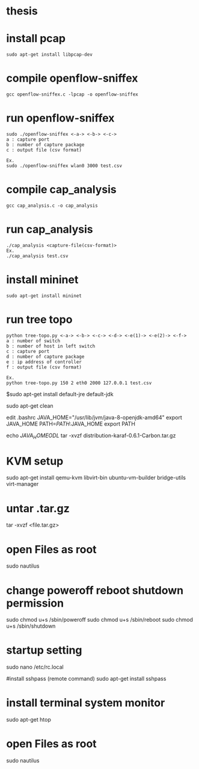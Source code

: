 # thesis

# install pcap
	sudo apt-get install libpcap-dev

# compile openflow-sniffex
	gcc openflow-sniffex.c -lpcap -o openflow-sniffex

# run openflow-sniffex
	sudo ./openflow-sniffex <-a-> <-b-> <-c->
	a : capture port
	b : number of capture package
	c : output file (csv format)

	Ex.
	sudo ./openflow-sniffex wlan0 3000 test.csv

# compile cap_analysis
	gcc cap_analysis.c -o cap_analysis

# run cap_analysis
	./cap_analysis <capture-file(csv-format)>
	Ex.
	./cap_analysis test.csv

# install mininet
	sudo apt-get install mininet

# run tree topo
	python tree-topo.py <-a-> <-b-> <-c-> <-d-> <-e(1)-> <-e(2)-> <-f->
	a : number of switch
	b : number of host in left switch
	c : capture port
	d : number of capture package
	e : ip address of controller
	f : output file (csv format)

	Ex.
	python tree-topo.py 150 2 eth0 2000 127.0.0.1 test.csv


$sudo apt-get install default-jre default-jdk

sudo apt-get clean

edit .bashrc
JAVA_HOME="/usr/lib/jvm/java-8-openjdk-amd64"
export JAVA_HOME
PATH=$PATH:$JAVA_HOME
export PATH

echo $JAVA_HOME
ODL$ tar -xvzf distribution-karaf-0.6.1-Carbon.tar.gz

# KVM setup

sudo apt-get install qemu-kvm libvirt-bin ubuntu-vm-builder bridge-utils virt-manager


# untar .tar.gz

tar -xvzf <file.tar.gz>

# open Files as root
sudo nautilus

# change poweroff reboot shutdown permission
sudo chmod u+s /sbin/poweroff
sudo chmod u+s /sbin/reboot
sudo chmod u+s /sbin/shutdown

# startup setting
sudo nano /etc/rc.local

#install sshpass (remote command)
sudo apt-get install sshpass

# install terminal system monitor 
sudo apt-get htop

# open Files as root
sudo nautilus

